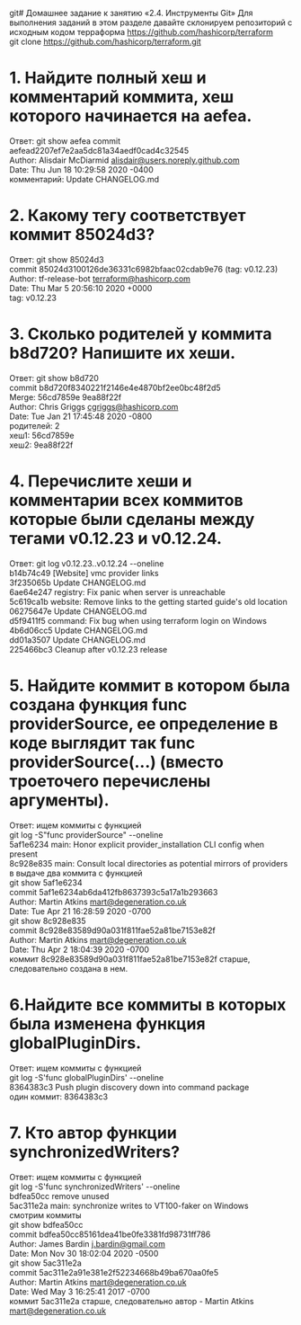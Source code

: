 git# Домашнее задание к занятию «2.4. Инструменты Git»
Для выполнения заданий в этом разделе давайте склонируем репозиторий с исходным кодом терраформа https://github.com/hashicorp/terraform  
 git clone https://github.com/hashicorp/terraform.git

# 1. Найдите полный хеш и комментарий коммита, хеш которого начинается на aefea.
Ответ: git show aefea
 commit aefead2207ef7e2aa5dc81a34aedf0cad4c32545  
 Author: Alisdair McDiarmid <alisdair@users.noreply.github.com>  
 Date:   Thu Jun 18 10:29:58 2020 -0400  
 комментарий: Update CHANGELOG.md  

# 2. Какому тегу соответствует коммит 85024d3?
Ответ: git show 85024d3  
 commit 85024d3100126de36331c6982bfaac02cdab9e76 (tag: v0.12.23)  
 Author: tf-release-bot <terraform@hashicorp.com>  
 Date:   Thu Mar 5 20:56:10 2020 +0000  
 tag: v0.12.23  

# 3. Сколько родителей у коммита b8d720? Напишите их хеши.
Ответ: git show b8d720  
 commit b8d720f8340221f2146e4e4870bf2ee0bc48f2d5  
 Merge: 56cd7859e 9ea88f22f  
 Author: Chris Griggs <cgriggs@hashicorp.com>  
 Date:   Tue Jan 21 17:45:48 2020 -0800  
 родителей: 2  
 хеш1: 56cd7859e  
 хеш2: 9ea88f22f  

# 4. Перечислите хеши и комментарии всех коммитов которые были сделаны между тегами v0.12.23 и v0.12.24.
Ответ: git log v0.12.23..v0.12.24 --oneline  
 b14b74c49 [Website] vmc provider links  
 3f235065b Update CHANGELOG.md  
 6ae64e247 registry: Fix panic when server is unreachable  
 5c619ca1b website: Remove links to the getting started guide's old location  
 06275647e Update CHANGELOG.md  
 d5f9411f5 command: Fix bug when using terraform login on Windows  
 4b6d06cc5 Update CHANGELOG.md  
 dd01a3507 Update CHANGELOG.md  
 225466bc3 Cleanup after v0.12.23 release  

# 5. Найдите коммит в котором была создана функция func providerSource, ее определение в коде выглядит так func providerSource(...) (вместо троеточего перечислены аргументы).
Ответ: ищем коммиты с функцией  
 git log -S"func providerSource" --oneline  
 5af1e6234 main: Honor explicit provider_installation CLI config when present  
 8c928e835 main: Consult local directories as potential mirrors of providers  
в выдаче два коммита с функцией  
 git show 5af1e6234  
 commit 5af1e6234ab6da412fb8637393c5a17a1b293663  
 Author: Martin Atkins <mart@degeneration.co.uk>  
 Date:   Tue Apr 21 16:28:59 2020 -0700  
 git show 8c928e835  
 commit 8c928e83589d90a031f811fae52a81be7153e82f  
 Author: Martin Atkins <mart@degeneration.co.uk>  
 Date:   Thu Apr 2 18:04:39 2020 -0700  
коммит 8c928e83589d90a031f811fae52a81be7153e82f старше, следовательно создана в нем.  

# 6.Найдите все коммиты в которых была изменена функция globalPluginDirs.
Ответ: ищем коммиты с функцией  
 git log -S'func globalPluginDirs' --oneline  
 8364383c3 Push plugin discovery down into command package  
 один коммит: 8364383c3

# 7. Кто автор функции synchronizedWriters?
Ответ: ищем коммиты с функцией  
 git log -S'func synchronizedWriters' --oneline  
 bdfea50cc remove unused  
 5ac311e2a main: synchronize writes to VT100-faker on Windows  
смотрим коммиты  
 git show bdfea50cc  
 commit bdfea50cc85161dea41be0fe3381fd98731ff786  
 Author: James Bardin <j.bardin@gmail.com>  
 Date:   Mon Nov 30 18:02:04 2020 -0500  
 git show 5ac311e2a  
 commit 5ac311e2a91e381e2f52234668b49ba670aa0fe5  
 Author: Martin Atkins <mart@degeneration.co.uk>  
 Date:   Wed May 3 16:25:41 2017 -0700  
коммит 5ac311e2a старше, следовательно автор - Martin Atkins <mart@degeneration.co.uk>  
